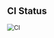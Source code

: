 
## CI Status
![CI](https://github.com/bengawi74/data-extraction/actions/workflows/ci.yml/badge.svg)
